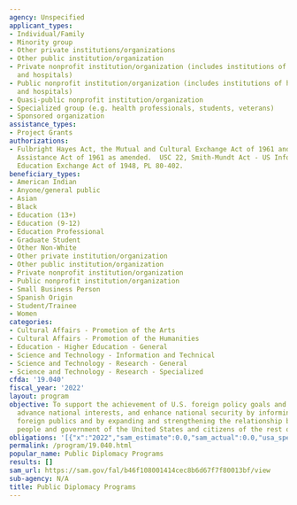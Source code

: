 ```yaml
---
agency: Unspecified
applicant_types:
- Individual/Family
- Minority group
- Other private institutions/organizations
- Other public institution/organization
- Private nonprofit institution/organization (includes institutions of higher education
  and hospitals)
- Public nonprofit institution/organization (includes institutions of higher education
  and hospitals)
- Quasi-public nonprofit institution/organization
- Specialized group (e.g. health professionals, students, veterans)
- Sponsored organization
assistance_types:
- Project Grants
authorizations:
- Fulbright Hayes Act, the Mutual and Cultural Exchange Act of 1961 and PL 256, Foreign
  Assistance Act of 1961 as amended.  USC 22, Smith-Mundt Act - US Information and
  Education Exchange Act of 1948, PL 80-402.
beneficiary_types:
- American Indian
- Anyone/general public
- Asian
- Black
- Education (13+)
- Education (9-12)
- Education Professional
- Graduate Student
- Other Non-White
- Other private institution/organization
- Other public institution/organization
- Private nonprofit institution/organization
- Public nonprofit institution/organization
- Small Business Person
- Spanish Origin
- Student/Trainee
- Women
categories:
- Cultural Affairs - Promotion of the Arts
- Cultural Affairs - Promotion of the Humanities
- Education - Higher Education - General
- Science and Technology - Information and Technical
- Science and Technology - Research - General
- Science and Technology - Research - Specialized
cfda: '19.040'
fiscal_year: '2022'
layout: program
objective: To support the achievement of U.S. foreign policy goals and objectives,
  advance national interests, and enhance national security by informing and influencing
  foreign publics and by expanding and strengthening the relationship between the
  people and government of the United States and citizens of the rest of the world.
obligations: '[{"x":"2022","sam_estimate":0.0,"sam_actual":0.0,"usa_spending_actual":86813217.55},{"x":"2023","sam_estimate":0.0,"sam_actual":0.0,"usa_spending_actual":20247521.53},{"x":"2024","sam_estimate":0.0,"sam_actual":0.0,"usa_spending_actual":0.0}]'
permalink: /program/19.040.html
popular_name: Public Diplomacy Programs
results: []
sam_url: https://sam.gov/fal/b46f108001414cec8b6d67f7f80013bf/view
sub-agency: N/A
title: Public Diplomacy Programs
---
```

